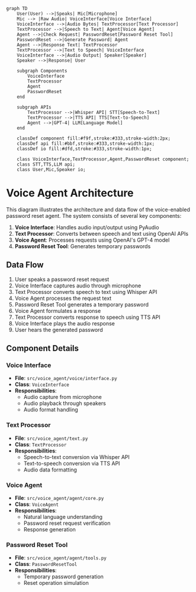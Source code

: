 ```mermaid
graph TD
    User(User) -->|Speaks| Mic[Microphone]
    Mic --> |Raw Audio| VoiceInterface[Voice Interface]
    VoiceInterface -->|Audio Bytes| TextProcessor[Text Processor]
    TextProcessor -->|Speech to Text| Agent[Voice Agent]
    Agent -->|Check Request| PasswordReset[Password Reset Tool]
    PasswordReset -->|Generate Password| Agent
    Agent -->|Response Text| TextProcessor
    TextProcessor -->|Text to Speech| VoiceInterface
    VoiceInterface -->|Audio Output| Speaker[Speaker]
    Speaker -->|Response| User

    subgraph Components
        VoiceInterface
        TextProcessor
        Agent
        PasswordReset
    end

    subgraph APIs
        TextProcessor -->|Whisper API| STT[Speech-to-Text]
        TextProcessor -->|TTS API| TTS[Text-to-Speech]
        Agent -->|GPT-4| LLM[Language Model]
    end

    classDef component fill:#f9f,stroke:#333,stroke-width:2px;
    classDef api fill:#bbf,stroke:#333,stroke-width:1px;
    classDef io fill:#dfd,stroke:#333,stroke-width:1px;
    
    class VoiceInterface,TextProcessor,Agent,PasswordReset component;
    class STT,TTS,LLM api;
    class User,Mic,Speaker io;
```

# Voice Agent Architecture

This diagram illustrates the architecture and data flow of the voice-enabled password reset agent. The system consists of several key components:

1. **Voice Interface**: Handles audio input/output using PyAudio
2. **Text Processor**: Converts between speech and text using OpenAI APIs
3. **Voice Agent**: Processes requests using OpenAI's GPT-4 model
4. **Password Reset Tool**: Generates temporary passwords

## Data Flow
1. User speaks a password reset request
2. Voice Interface captures audio through microphone
3. Text Processor converts speech to text using Whisper API
4. Voice Agent processes the request text
5. Password Reset Tool generates a temporary password
6. Voice Agent formulates a response
7. Text Processor converts response to speech using TTS API
8. Voice Interface plays the audio response
9. User hears the generated password

## Component Details

### Voice Interface
- **File**: `src/voice_agent/voice/interface.py`
- **Class**: `VoiceInterface` 
- **Responsibilities**:
  - Audio capture from microphone
  - Audio playback through speakers
  - Audio format handling

### Text Processor
- **File**: `src/voice_agent/text.py`
- **Class**: `TextProcessor`
- **Responsibilities**:
  - Speech-to-text conversion via Whisper API
  - Text-to-speech conversion via TTS API
  - Audio data formatting

### Voice Agent
- **File**: `src/voice_agent/agent/core.py`
- **Class**: `VoiceAgent`
- **Responsibilities**:
  - Natural language understanding
  - Password reset request verification
  - Response generation

### Password Reset Tool
- **File**: `src/voice_agent/agent/tools.py`
- **Class**: `PasswordResetTool`
- **Responsibilities**:
  - Temporary password generation
  - Reset operation simulation 